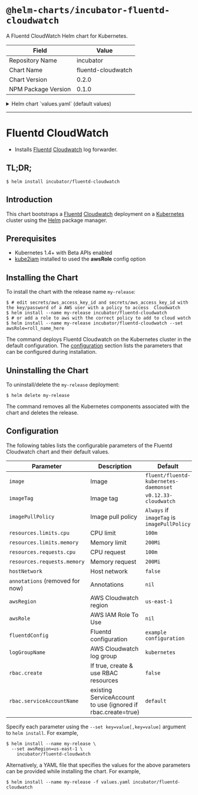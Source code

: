 # `@helm-charts/incubator-fluentd-cloudwatch`

A Fluentd CloudWatch Helm chart for Kubernetes.

| Field               | Value              |
| ------------------- | ------------------ |
| Repository Name     | incubator          |
| Chart Name          | fluentd-cloudwatch |
| Chart Version       | 0.2.0              |
| NPM Package Version | 0.1.0              |

<details>

<summary>Helm chart `values.yaml` (default values)</summary>

```yaml
image: fluent/fluentd-kubernetes-daemonset
imageTag: v0.12.33-cloudwatch

## Specify an imagePullPolicy (Required)
## It's recommended to change this to 'Always' if the image tag is 'latest'
## ref: http://kubernetes.io/docs/user-guide/images/#updating-images
imagePullPolicy: IfNotPresent

## Configure resource requests and limits
## ref: http://kubernetes.io/docs/user-guide/compute-resources/
##
resources:
  limits:
    cpu: 100m
    memory: 200Mi
  requests:
    cpu: 100m
    memory: 200Mi

# hostNetwork: false

annotations: {}

awsRegion: us-east-1
awsRole:
logGroupName: kubernetes

rbac:
  ## If true, create and use RBAC resources
  create: false

  ## Ignored if rbac.create is true
  serviceAccountName: default

fluentdConfig: |
  <match fluent.**>
    type null
  </match>

  <source>
    type tail
    path /var/log/containers/*.log
    pos_file /var/log/fluentd-containers.log.pos
    time_format %Y-%m-%dT%H:%M:%S.%NZ
    tag kubernetes.*
    format json
    read_from_head true
  </source>

  <source>
    type tail
    format /^(?<time>[^ ]* [^ ,]*)[^\[]*\[[^\]]*\]\[(?<severity>[^ \]]*) *\] (?<message>.*)$/
    time_format %Y-%m-%d %H:%M:%S
    path /var/log/salt/minion
    pos_file /var/log/fluentd-salt.pos
    tag salt
  </source>

  <source>
    type tail
    format syslog
    path /var/log/startupscript.log
    pos_file /var/log/fluentd-startupscript.log.pos
    tag startupscript
  </source>

  <source>
    type tail
    format /^time="(?<time>[^)]*)" level=(?<severity>[^ ]*) msg="(?<message>[^"]*)"( err="(?<error>[^"]*)")?( statusCode=($<status_code>\d+))?/
    path /var/log/docker.log
    pos_file /var/log/fluentd-docker.log.pos
    tag docker
  </source>

  <source>
    type tail
    format none
    path /var/log/etcd.log
    pos_file /var/log/fluentd-etcd.log.pos
    tag etcd
  </source>

  <source>
    type tail
    format kubernetes
    multiline_flush_interval 5s
    path /var/log/kubelet.log
    pos_file /var/log/fluentd-kubelet.log.pos
    tag kubelet
  </source>

  <source>
    type tail
    format kubernetes
    multiline_flush_interval 5s
    path /var/log/kube-proxy.log
    pos_file /var/log/fluentd-kube-proxy.log.pos
    tag kube-proxy
  </source>

  <source>
    type tail
    format kubernetes
    multiline_flush_interval 5s
    path /var/log/kube-apiserver.log
    pos_file /var/log/fluentd-kube-apiserver.log.pos
    tag kube-apiserver
  </source>

  <source>
    type tail
    format kubernetes
    multiline_flush_interval 5s
    path /var/log/kube-controller-manager.log
    pos_file /var/log/fluentd-kube-controller-manager.log.pos
    tag kube-controller-manager
  </source>

  <source>
    type tail
    format kubernetes
    multiline_flush_interval 5s
    path /var/log/kube-scheduler.log
    pos_file /var/log/fluentd-kube-scheduler.log.pos
    tag kube-scheduler
  </source>

  <source>
    type tail
    format kubernetes
    multiline_flush_interval 5s
    path /var/log/rescheduler.log
    pos_file /var/log/fluentd-rescheduler.log.pos
    tag rescheduler
  </source>

  <source>
    type tail
    format kubernetes
    multiline_flush_interval 5s
    path /var/log/glbc.log
    pos_file /var/log/fluentd-glbc.log.pos
    tag glbc
  </source>

  <source>
    type tail
    format kubernetes
    multiline_flush_interval 5s
    path /var/log/cluster-autoscaler.log
    pos_file /var/log/fluentd-cluster-autoscaler.log.pos
    tag cluster-autoscaler
  </source>

  <filter kubernetes.**>
    type kubernetes_metadata
  </filter>

  <match **>
    type cloudwatch_logs
    log_group_name "#{ENV['LOG_GROUP_NAME']}"
    auto_create_stream true
    use_tag_as_stream true
  </match>
```

</details>

---

# Fluentd CloudWatch

- Installs [Fluentd](https://www.fluentd.org/) [Cloudwatch](https://aws.amazon.com/cloudwatch/) log forwarder.

## TL;DR;

```console
$ helm install incubator/fluentd-cloudwatch
```

## Introduction

This chart bootstraps a [Fluentd](https://www.fluentd.org/) [Cloudwatch](https://aws.amazon.com/cloudwatch/) deployment on a [Kubernetes](http://kubernetes.io) cluster using the [Helm](https://helm.sh) package manager.

## Prerequisites

- Kubernetes 1.4+ with Beta APIs enabled
- [kube2iam](../../stable/kube2iam) installed to used the **awsRole** config option

## Installing the Chart

To install the chart with the release name `my-release`:

```console
$ # edit secrets/aws_access_key_id and secrets/aws_access_key_id with the key/password of a AWS user with a policy to access  Cloudwatch
$ helm install --name my-release incubator/fluentd-cloudwatch
$ # or add a role to aws with the correct policy to add to cloud watch
$ helm install --name my-release incubator/fluentd-cloudwatch --set awsRole=roll_name_here
```

The command deploys Fluentd Cloudwatch on the Kubernetes cluster in the default configuration. The [configuration](#configuration) section lists the parameters that can be configured during installation.

## Uninstalling the Chart

To uninstall/delete the `my-release` deployment:

```console
$ helm delete my-release
```

The command removes all the Kubernetes components associated with the chart and deletes the release.

## Configuration

The following tables lists the configurable parameters of the Fluentd Cloudwatch chart and their default values.

| Parameter                       | Description                                                  | Default                                     |
| ------------------------------- | ------------------------------------------------------------ | ------------------------------------------- |
| `image`                         | Image                                                        | `fluent/fluentd-kubernetes-daemonset`       |
| `imageTag`                      | Image tag                                                    | `v0.12.33-cloudwatch`                       |
| `imagePullPolicy`               | Image pull policy                                            | `Always` if `imageTag` is `imagePullPolicy` |
| `resources.limits.cpu`          | CPU limit                                                    | `100m`                                      |
| `resources.limits.memory`       | Memory limit                                                 | `200Mi`                                     |
| `resources.requests.cpu`        | CPU request                                                  | `100m`                                      |
| `resources.requests.memory`     | Memory request                                               | `200Mi`                                     |
| `hostNetwork`                   | Host network                                                 | `false`                                     |
| `annotations` (removed for now) | Annotations                                                  | `nil`                                       |
| `awsRegion`                     | AWS Cloudwatch region                                        | `us-east-1`                                 |
| `awsRole`                       | AWS IAM Role To Use                                          | `nil`                                       |
| `fluentdConfig`                 | Fluentd configuration                                        | `example configuration`                     |
| `logGroupName`                  | AWS Cloudwatch log group                                     | `kubernetes`                                |
| `rbac.create`                   | If true, create & use RBAC resources                         | `false`                                     |
| `rbac.serviceAccountName`       | existing ServiceAccount to use (ignored if rbac.create=true) | `default`                                   |

Specify each parameter using the `--set key=value[,key=value]` argument to `helm install`. For example,

```console
$ helm install --name my-release \
  --set awsRegion=us-east-1 \
    incubator/fluentd-cloudwatch
```

Alternatively, a YAML file that specifies the values for the above parameters can be provided while installing the chart. For example,

```console
$ helm install --name my-release -f values.yaml incubator/fluentd-cloudwatch
```
